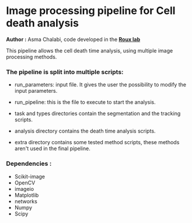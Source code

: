 # Image processing pipeline for Cell death analysis 
**Author :** Asma Chalabi, code developed in the [**Roux lab**](https://github.com/jrxlab)


This pipeline allows the cell death time analysis, using multiple
image processing methods.

### The pipeline is split into multiple scripts:

- run_parameters: input file. It gives the user the possibility to modify the input parameters.

- run_pipeline: this is the file to execute to start the analysis.

- task and types directories contain the segmentation and the tracking scripts.

- analysis directory contains the death time analysis scripts.

- extra directory contains some tested method scripts, these methods aren't used in the final pipeline.


### Dependencies :

- Scikit-image
- OpenCV
- imageio
- Matplotlib
- networks
- Numpy
- Scipy
